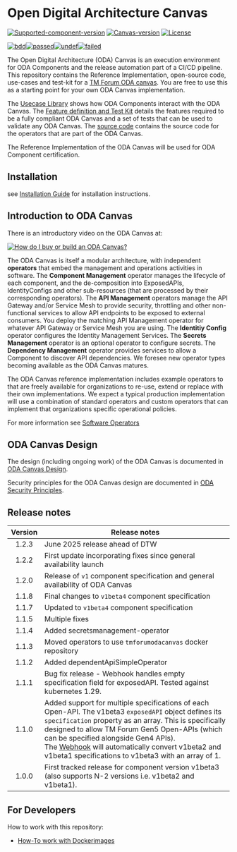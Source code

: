 # Open Digital Architecture Canvas

[![Supported-component-version](https://img.shields.io/badge/dynamic/yaml?url=https%3A%2F%2Fraw.githubusercontent.com%2Ftmforum-oda%2Foda-canvas%2Fmain%2Fcharts%2Fcanvas-oda%2FChart.yaml&query=%24.appVersion&label=Supported-component-version)](https://github.com/tmforum-oda/oda-canvas)
[![Canvas-version](https://img.shields.io/badge/dynamic/yaml?url=https%3A%2F%2Fraw.githubusercontent.com%2Ftmforum-oda%2Foda-canvas%2Fmain%2Fcharts%2Fcanvas-oda%2FChart.yaml&query=%24.version&label=Canvas-version)](https://github.com/tmforum-oda/oda-canvas)
[![License](https://img.shields.io/badge/dynamic/json?url=https%3A%2F%2Fraw.githubusercontent.com%2Ftmforum-oda%2Foda-canvas-ctk%2Fmain%2Fpackage.json&query=%24.license&label=License&color=%09%23a3ff00)](https://github.com/tmforum-oda/oda-canvas/blob/main/LICENSE)

[![bdd](https://img.shields.io/badge/BDD_tests-8A2BE2?style=flat-square&color=grey)](https://reports.cucumber.io/report-collections/f62e87a7-f6bf-4aaf-b603-d4fa2b05b630)[![passed](https://img.shields.io/badge/dynamic/json?url=https%3A%2F%2Fmessages.cucumber.io%2Fapi%2Freport-collections%2Ff62e87a7-f6bf-4aaf-b603-d4fa2b05b630%2Freports&query=%24.reports%5B-1%3A%5D.statusCounts.PASSED&style=flat-square&label=Passed%3A%20&labelColor=%230BDA51&color=%230BDA51)](https://reports.cucumber.io/report-collections/f62e87a7-f6bf-4aaf-b603-d4fa2b05b630)[![undef](https://img.shields.io/badge/dynamic/json?url=https%3A%2F%2Fmessages.cucumber.io%2Fapi%2Freport-collections%2Ff62e87a7-f6bf-4aaf-b603-d4fa2b05b630%2Freports&query=%24.reports%5B-1%3A%5D.statusCounts.UNDEFINED&style=flat-square&label=Undefined%3A%20&labelColor=%23FFC000&color=%23FFC000)](https://reports.cucumber.io/report-collections/f62e87a7-f6bf-4aaf-b603-d4fa2b05b630)[![failed](https://img.shields.io/badge/dynamic/json?url=https%3A%2F%2Fmessages.cucumber.io%2Fapi%2Freport-collections%2Ff62e87a7-f6bf-4aaf-b603-d4fa2b05b630%2Freports&query=%24.reports%5B-1%3A%5D.statusCounts.FAILED&style=flat-square&label=Failed%3A%20&labelColor=%23D22B2B&color=%23D22B2B)
](https://reports.cucumber.io/report-collections/f62e87a7-f6bf-4aaf-b603-d4fa2b05b630)




The Open Digital Architecture (ODA) Canvas is an execution environment for ODA Components and the release automation part of a CI/CD pipeline. This repository contains the Reference Implementation, open-source code, use-cases and test-kit for a [TM Forum ODA canvas](https://www.tmforum.org/oda/deployment-runtime/oda-canvas/). You are free to use this as a starting point for your own ODA Canvas implementation. 

The [Usecase Library](usecase-library/README.md) shows how ODA Components interact with the ODA Canvas. The [Feature definition and Test Kit](feature-definition-and-test-kit/README.md) details the features required to be a fully compliant ODA Canvas and a set of tests that can be used to validate any ODA Canvas. The [source code](source/README.md) contains the source code for the operators that are part of the ODA Canvas.

The Reference Implementation of the ODA Canvas will be used for ODA Component certification. 



## Installation

see [Installation Guide](installation/README.md) for installation instructions.


## Introduction to ODA Canvas

There is an introductory video on the ODA Canvas at:

[![How do I buy or build an ODA Canvas?](https://img.youtube.com/vi/dYyyCDPlVHY/0.jpg)](https://youtu.be/B5lF94l-Dek?si=gKQAW57j8GEDx6Yv&t=1)

The ODA Canvas is itself a modular architecture, with independent **operators** that embed the management and operations activities in software. The **Component Management** operator manages the lifecycle of each component, and the de-composition into ExposedAPIs, IdentityConfigs and other sub-resources (that are processed by their corresponding operators). The **API Management** operators manage the API Gateway and/or Service Mesh to provide security, throttling and other non-functional services to allow API endpoints to be exposed to external consumers. You deploy the matching API Management operator for whatever API Gateway or Service Mesh you are using. The **Identitiy Config** operator configures the Identity Management Services. The **Secrets Management** operator is an optional operator to configure secrets. The **Dependency Management** operator provides services to allow a Component to discover API dependencies. We foresee new operator types becoming available as the ODA Canvas matures.

The ODA Canvas reference implementation includes example operators to that are freely available for organizations to re-use, extend or replace with their own implementations. We expect a typical production implementation will use a combination of standard operators and custom operators that can implement that organizations specific operational policies.

For more information see [Software Operators](source/operators/README.md)


## ODA Canvas Design

The design (including ongoing work) of the ODA Canvas is documented in [ODA Canvas Design](Canvas-design.md).

Security principles for the ODA Canvas design are documented in [ODA Security Principles](SecurityPrinciples.md).


## Release notes


| Version    | Release notes                         |
|:----------:|---------------------------------------|
| 1.2.3      | June 2025 release ahead of DTW                                                   |
| 1.2.2      | First update incorporating fixes since general availability launch               |
| 1.2.0      | Release of `v1` component specification and general availability of ODA Canvas   |
| 1.1.8      | Final changes to `v1beta4` component specification                               |
| 1.1.7      | Updated to `v1beta4` component specification                                     |
| 1.1.5      | Multiple fixes                                                                   |
| 1.1.4      | Added secretsmanagement-operator                                                 |
| 1.1.3      | Moved operators to use `tmforumodacanvas` docker repository                      |
| 1.1.2      | Added dependentApiSimpleOperator                                                 |
| 1.1.1      | Bug fix release - Webhook handles empty specification field for exposedAPI. Tested against kubernetes 1.29.        |
| 1.1.0      | Added support for multiple specifications of each Open-API. The v1beta3 `exposedAPI` object defines its `specification` property as an array. This is specifically designed to allow TM Forum Gen5 Open-APIs (which can be specified alongside Gen4 APIs).  <BR/> The [Webhook](./source/webhooks) will automatically convert v1beta2 and v1beta1 specifications to v1beta3 with an array of 1.          |
| 1.0.0      | First tracked release for component version v1beta3 (also supports N-2 versions i.e. v1beta2 and v1beta1).


## For Developers

How to work with this repository:

* [How-To work with Dockerimages](./docs/developer/work-with-dockerimages.md)
